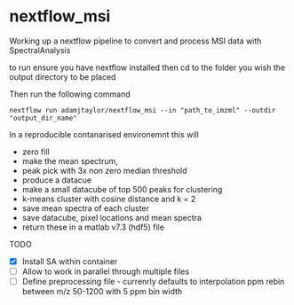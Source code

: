 # nextflow_msi
Working up a nextflow pipeline to convert and process MSI data with SpectralAnalysis

to run ensure you have nextflow installed then cd to the folder you wish the output directory to be placed

Then run the following command

    nextflow run adamjtaylor/nextflow_msi --in "path_to_imzml" --outdir "output_dir_name"

In a reproducible contanarised environemnt this will
- zero fill
- make the mean spectrum,
- peak pick with 3x non zero median threshold
- produce a datacue
- make a small datacube of top 500 peaks for clustering
- k-means cluster with cosine distance and k = 2
- save mean spectra of each cluster
- save datacube, pixel locations and mean spectra
- return these in a matlab v7.3 (hdf5) file

TODO

- [x] Install SA within container
- [ ] Allow to work in parallel through multiple files
- [ ] Define preprocessing file - currenrly defaults to interpolation ppm rebin between m/z 50-1200 with 5 ppm bin width
